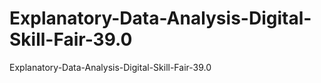 # Explanatory-Data-Analysis-Digital-Skill-Fair-39.0
Explanatory-Data-Analysis-Digital-Skill-Fair-39.0
